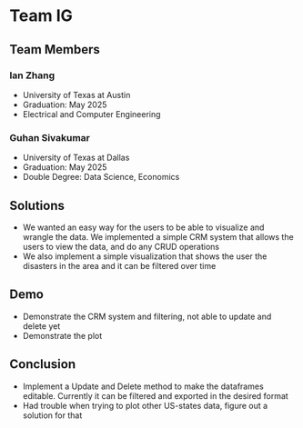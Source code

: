 # Team IG

## Team Members
### Ian Zhang
- University of Texas at Austin
- Graduation: May 2025
- Electrical and Computer Engineering

### Guhan Sivakumar
- University of Texas at Dallas
- Graduation: May 2025
- Double Degree: Data Science, Economics

## Solutions
- We wanted an easy way for the users to be able to visualize and wrangle the data. We implemented a simple CRM system that allows the users to view the data, and do any CRUD operations
- We also implement a simple visualization that shows the user the disasters in the area and it can be filtered over time

## Demo
- Demonstrate the CRM system and filtering, not able to update and delete yet
- Demonstrate the plot

## Conclusion
- Implement a Update and Delete method to make the dataframes editable. Currently it can be filtered and exported in the desired format
- Had trouble when trying to plot other US-states data, figure out a solution for that

